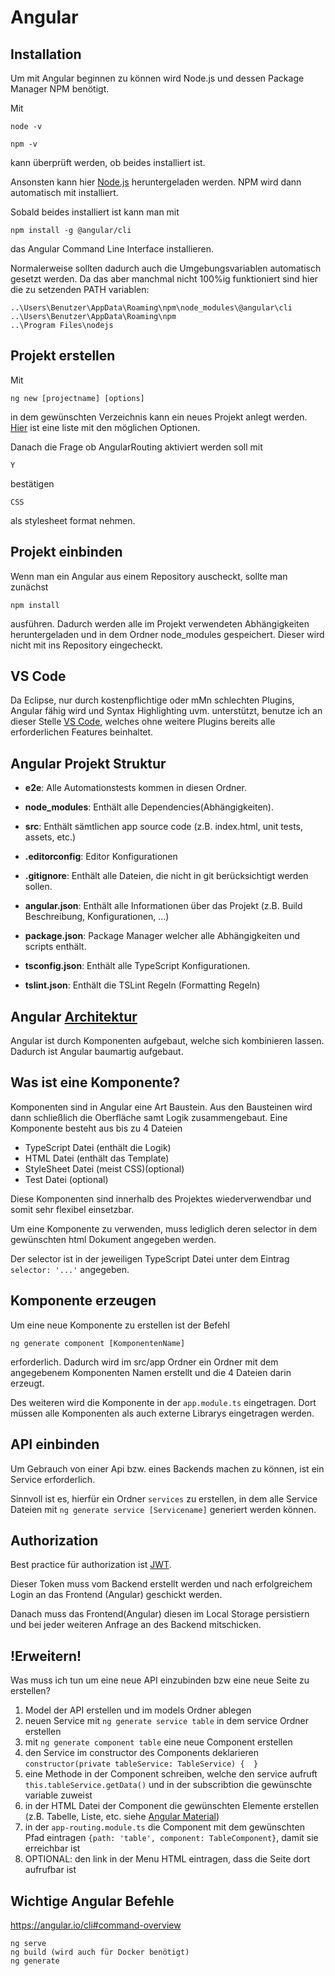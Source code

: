 # Angular

## Installation
Um mit Angular beginnen zu können wird Node.js und dessen Package Manager NPM benötigt.

Mit 
```shell
node -v
 
npm -v
```

kann überprüft werden, ob beides installiert ist.

Ansonsten kann hier [Node.js](https://nodejs.org/en/) heruntergeladen werden. 
NPM wird dann automatisch mit installiert.

Sobald beides installiert ist kann man mit 
```shell
npm install -g @angular/cli
```
das Angular Command Line Interface installieren.

Normalerweise sollten dadurch auch die Umgebungsvariablen automatisch gesetzt werden. Da das aber manchmal nicht 100%ig funktioniert sind hier die zu setzenden PATH variablen:

```
..\Users\Benutzer\AppData\Roaming\npm\node_modules\@angular\cli
..\Users\Benutzer\AppData\Roaming\npm
..\Program Files\nodejs
```

## Projekt erstellen
Mit 
```
ng new [projectname] [options] 
```
in dem gewünschten Verzeichnis kann ein neues Projekt anlegt werden.
[Hier](https://angular.io/cli/new) ist eine liste mit den möglichen Optionen.

Danach die Frage ob AngularRouting aktiviert werden soll mit  
```
Y 
```
bestätigen 
```
CSS
``` 
als stylesheet format nehmen.

## Projekt einbinden

Wenn man ein Angular aus einem Repository auscheckt, sollte man zunächst 
```
npm install
```
ausführen.
Dadurch werden alle im Projekt verwendeten Abhängigkeiten heruntergeladen und in dem Ordner node_modules gespeichert. Dieser wird nicht mit ins Repository eingecheckt.

## VS Code
Da Eclipse, nur durch kostenpflichtige oder mMn schlechten Plugins, Angular fähig wird und Syntax Highlighting uvm. unterstützt, benutze ich an dieser Stelle [VS Code](https://code.visualstudio.com/), welches ohne weitere Plugins bereits alle erforderlichen Features beinhaltet.

## Angular Projekt Struktur

* **e2e**: Alle Automationstests kommen in diesen Ordner.

* **node_modules**: Enthält alle Dependencies(Abhängigkeiten).

* **src**: Enthält sämtlichen app source code (z.B. index.html, unit tests, assets, etc.)

* **.editorconfig**: Editor Konfigurationen

* **.gitignore**: Enthält alle Dateien, die nicht in git berücksichtigt werden sollen.

* **angular.json**: Enthält alle Informationen über das Projekt (z.B. Build Beschreibung, Konfigurationen, ...)

* **package.json**: Package Manager welcher alle Abhängigkeiten und scripts enthält.

* **tsconfig.json**: Enthält alle TypeScript Konfigurationen.

* **tslint.json**: Enthält die TSLint Regeln (Formatting Regeln)

## Angular [Architektur](https://t3n.de/magazin/datenmodellierung-angular-architektur-angluar-applikation-242317/)
Angular ist durch Komponenten aufgebaut, welche sich kombinieren lassen. 
Dadurch ist Angular baumartig aufgebaut.

## Was ist eine Komponente?
Komponenten sind in Angular eine Art Baustein. Aus den Bausteinen wird dann schließlich die Oberfläche samt Logik zusammengebaut.
Eine Komponente besteht aus bis zu 4 Dateien
* TypeScript Datei (enthält die Logik)
* HTML Datei (enthält das Template)
* StyleSheet Datei (meist CSS)(optional)
* Test Datei (optional)

Diese Komponenten sind innerhalb des Projektes wiederverwendbar und somit sehr flexibel einsetzbar.  

Um eine Komponente zu verwenden, muss lediglich deren selector in dem gewünschten html Dokument angegeben werden.

Der selector ist in der jeweiligen TypeScript Datei unter dem Eintrag 
`selector: '...'`
angegeben.

## Komponente erzeugen
Um eine neue Komponente zu erstellen ist der Befehl 

```
ng generate component [KomponentenName]
```

erforderlich.
Dadurch wird im src/app Ordner ein Ordner mit dem angegebenem Komponenten Namen erstellt und die 4 Dateien darin erzeugt.

Des weiteren wird die Komponente in der `app.module.ts` eingetragen.
Dort müssen alle Komponenten als auch externe Librarys eingetragen werden.

## API einbinden
Um Gebrauch von einer Api bzw. eines Backends machen zu können, ist ein Service erforderlich.

Sinnvoll ist es, hierfür ein Ordner `services` zu erstellen, in dem alle Service Dateien mit `ng generate service [Servicename]` generiert werden können.

## Authorization

Best practice für authorization ist [JWT](https://jwt.io/introduction/).

Dieser Token muss vom Backend erstellt werden und nach erfolgreichem Login an das Frontend (Angular) geschickt werden.

Danach muss das Frontend(Angular) diesen im Local Storage persistiern und bei jeder weiteren Anfrage an des Backend mitschicken. 

## !Erweitern!

Was muss ich tun um eine neue API einzubinden bzw eine neue Seite zu erstellen?

1. Model der API erstellen und im models Ordner ablegen
2. neuen Service mit `ng generate service table` in dem service Ordner erstellen
3. mit `ng generate component table` eine neue Component erstellen
4. den Service im constructor des Components deklarieren `constructor(private tableService: TableService) {  }`
5. eine Methode in der Component schreiben, welche den service aufruft `this.tableService.getData()` und in der subscribtion die gewünschte variable zuweist
6. in der HTML Datei der Component die gewünschten Elemente erstellen (z.B. Tabelle, Liste, etc. siehe [Angular Material](https://material.angular.io/components/table/overview)) 
7. in der `app-routing.module.ts` die Component mit dem gewünschten Pfad eintragen `{path: 'table', component: TableComponent}`, damit sie erreichbar ist
8. OPTIONAL: den link in der Menu HTML eintragen, dass die Seite dort aufrufbar ist

## Wichtige Angular Befehle
https://angular.io/cli#command-overview
```
ng serve
ng build (wird auch für Docker benötigt)
ng generate
```
